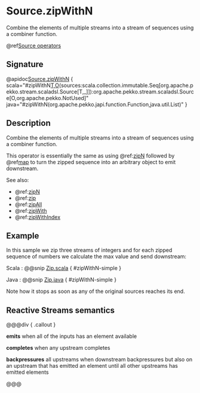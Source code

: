 # Source.zipWithN

Combine the elements of multiple streams into a stream of sequences using a combiner function.

@ref[Source operators](../index.md#source-operators)

## Signature

@apidoc[Source.zipWithN](Source$) { scala="#zipWithN[T,O](zipper:scala.collection.immutable.Seq[T]=&gt;O)(sources:scala.collection.immutable.Seq[org.apache.pekko.stream.scaladsl.Source[T,_]]):org.apache.pekko.stream.scaladsl.Source[O,org.apache.pekko.NotUsed]" java="#zipWithN(org.apache.pekko.japi.function.Function,java.util.List)" }

## Description

Combine the elements of multiple streams into a stream of sequences using a combiner function.

This operator is essentially the same as using @ref:[zipN](zipN.md) followed by @ref[map](../Source-or-Flow/map.md)
to turn the zipped sequence into an arbitrary object to emit downstream.

See also:

 * @ref:[zipN](zipN.md)
 * @ref:[zip](../Source-or-Flow/zip.md)
 * @ref:[zipAll](../Source-or-Flow/zipAll.md)
 * @ref:[zipWith](../Source-or-Flow/zipWith.md)  
 * @ref:[zipWithIndex](../Source-or-Flow/zipWithIndex.md)  

## Example

In this sample we zip three streams of integers and for each zipped sequence of numbers we calculate the max value
and send downstream:

Scala
:   @@snip [Zip.scala](/docs/src/test/scala/docs/stream/operators/source/Zip.scala) { #zipWithN-simple }

Java
:   @@snip [Zip.java](/docs/src/test/java/jdocs/stream/operators/source/Zip.java) { #zipWithN-simple }

Note how it stops as soon as any of the original sources reaches its end.

## Reactive Streams semantics

@@@div { .callout }

**emits** when all of the inputs has an element available

**completes** when any upstream completes

**backpressures** all upstreams when downstream backpressures but also on an upstream that has emitted an element until all other upstreams has emitted elements

@@@


